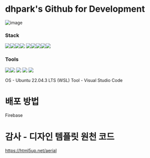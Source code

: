 # dhpark's Github for Development
![image](https://github.com/pdh4869/pdh4869.github.io/assets/76561901/7332fca7-ccbe-4420-bb50-5b58fbcf8d4b)

### Stack
<img src="https://img.shields.io/badge/python-3776AB?style=flat&logo=python&logoColor=white"><img src="https://img.shields.io/badge/java-007396?style=flat&logo=java&logoColor=white"><img src="https://img.shields.io/badge/html5-E34F26?style=flat&logo=html5&logoColor=white"><img src="https://img.shields.io/badge/css-1572B6?style=flat&logo=css3&logoColor=white">
<img src="https://img.shields.io/badge/javascript-F7DF1E?style=flat&logo=javascript&logoColor=black"><img src="https://img.shields.io/badge/mariaDB-003545?style=flat&logo=mariaDB&logoColor=white"><img src="https://img.shields.io/badge/spring-6DB33F?style=flat&logo=spring&logoColor=white"><img src="https://img.shields.io/badge/springboot-6DB33F?style=flat&logo=springboot&logoColor=white"><img src="https://img.shields.io/badge/linux-FCC624?style=flat&logo=linux&logoColor=black">

### Tools
<img src="https://img.shields.io/badge/Visual%20Studio%20Code-007ACC?style=flat&logo=Visual%20Studio%20Code&logoColor=white"/><img src="https://img.shields.io/badge/Anaconda-44A833?style=flat&logo=Anaconda&logoColor=white"/>
<img src="https://img.shields.io/badge/Eclipse%20IDE-2C2255?style=flat&logo=Eclipse%20IDE&logoColor=white
"/>
<img src="https://img.shields.io/badge/IntelliJ%20IDEA-000000?style=flat&logo=IntelliJ%20IDEA&logoColor=white
"/>
<img src="https://img.shields.io/badge/Vmware-607078?style=flat&logo=Vmware&logoColor=white"/>


OS - Ubuntu 22.04.3 LTS (WSL)
Tool - Visual Studio Code

# 배포 방법
Firebase

# 감사 - 디자인 템플릿 원천 코드
https://html5up.net/aerial
